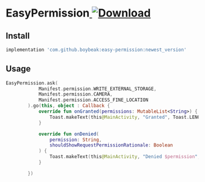 # EasyPermission[ ![Download](https://api.bintray.com/packages/boybeak/nulldreams/easy-permission/images/download.svg?version=_latestVersion) ](https://bintray.com/boybeak/nulldreams/easy-permission/1.0.0/link)
## Install

```groovy
implementation 'com.github.boybeak:easy-permission:newest_version'
```

## Usage

```kotlin
EasyPermission.ask(
            Manifest.permission.WRITE_EXTERNAL_STORAGE,
            Manifest.permission.CAMERA,
            Manifest.permission.ACCESS_FINE_LOCATION
        ).go(this, object : Callback {
            override fun onGranted(permissions: MutableList<String>) {
                Toast.makeText(this@MainActivity, "Granted", Toast.LENGTH_SHORT).show()
            }

            override fun onDenied(
                permission: String,
                shouldShowRequestPermissionRationale: Boolean
            ) {
                Toast.makeText(this@MainActivity, "Denied $permission", Toast.LENGTH_SHORT).show()
            }

        })
```

